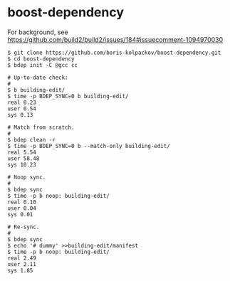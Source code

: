# boost-dependency

For background, see https://github.com/build2/build2/issues/184#issuecomment-1094970030

```
$ git clone https://github.com/boris-kolpackov/boost-dependency.git
$ cd boost-dependency
$ bdep init -C @gcc cc

# Up-to-date check:
#
$ b building-edit/
$ time -p BDEP_SYNC=0 b building-edit/
real 0.23
user 0.54
sys 0.13

# Match from scratch.
#
$ bdep clean -r
$ time -p BDEP_SYNC=0 b --match-only building-edit/
real 5.54
user 58.48
sys 10.23

# Noop sync.
#
$ bdep sync
$ time -p b noop: building-edit/
real 0.10
user 0.04
sys 0.01

# Re-sync.
#
$ bdep sync
$ echo '# dummy' >>building-edit/manifest
$ time -p b noop: building-edit/
real 2.49
user 2.11
sys 1.85
```
